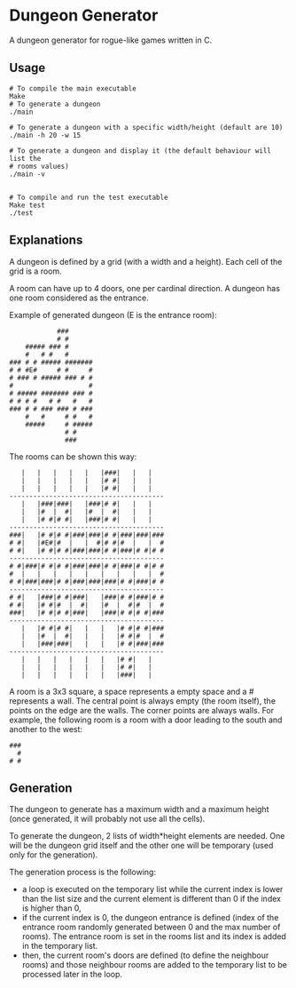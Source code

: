 # Dungeon Generator

A dungeon generator for rogue-like games written in C.

## Usage

```
# To compile the main executable
Make
# To generate a dungeon
./main

# To generate a dungeon with a specific width/height (default are 10)
./main -h 20 -w 15

# To generate a dungeon and display it (the default behaviour will list the
# rooms values)
./main -v


# To compile and run the test executable
Make test
./test
```

## Explanations

A dungeon is defined by a grid (with a width and a height). Each cell of the
grid is a room.

A room can have up to 4 doors, one per cardinal direction.
A dungeon has one room considered as the entrance.

Example of generated dungeon (E is the entrance room):
```
            ###
            # #
    ##### ### #
    #   # #   #
### # # ##### #######
# # #E#     # #     #
# ### # ##### ### # #
#                   #
# ##### ####### ### #
# # # #   # #   #   #
### # # ### ### # ###
    #   #     # #   #
    #####     # #####
              # #
              ###
```

The rooms can be shown this way:
```
   |   |   |   |   |   |###|   |   |
   |   |   |   |   |   |# #|   |   |
   |   |   |   |   |   |# #|   |   |
---------------------------------------
   |   |###|###|   |###|# #|   |   |
   |   |#  |  #|   |#  |  #|   |   |
   |   |# #|# #|   |###|# #|   |   |
---------------------------------------
###|   |# #|# #|###|###|# #|###|###|###
# #|   |#E#|#  |   |  #|# #|#  |   |  #
# #|   |# #|# #|###|###|# #|###|# #|# #
---------------------------------------
# #|###|# #|# #|###|###|# #|###|# #|# #
#  |   |   |   |   |   |   |   |   |  #
# #|###|###|# #|###|###|###|# #|###|# #
---------------------------------------
# #|   |###|# #|###|   |###|# #|###|# #
# #|   |# #|#  |  #|   |#  |  #|#  |  #
###|   |# #|# #|###|   |###|# #|# #|###
---------------------------------------
   |   |# #|# #|   |   |   |# #|# #|###
   |   |#  |  #|   |   |   |# #|#  |  #
   |   |###|###|   |   |   |# #|###|###
---------------------------------------
   |   |   |   |   |   |   |# #|   |
   |   |   |   |   |   |   |# #|   |
   |   |   |   |   |   |   |###|   |
```

A room is a 3x3 square, a space represents a empty space and a # represents a
wall. The central point is always empty (the room itself), the points on the
edge are the walls. The corner points are always walls.
For example, the following room is a room with a door leading to the south and
another to the west:
```
###
  #
# #
```


## Generation

The dungeon to generate has a maximum width and a maximum height (once
generated, it will probably not use all the cells).

To generate the dungeon, 2 lists of width*height elements are needed. One will
be the dungeon grid itself and the other one will be temporary (used only for
the generation).

The generation process is the following:
- a loop is executed on the temporary list while the current index is lower than
the list size and the current element is different than 0 if the index is higher
than 0,
- 	if the current index is 0, the dungeon entrance is defined (index of the
entrance room randomly generated between 0 and the max number of rooms). The
entrance room is set in the rooms list and its index is added in the temporary
list.
- 	then, the current room's doors are defined (to define the neighbour rooms)
and those neighbour rooms are added to the temporary list to be processed later
in the loop.
